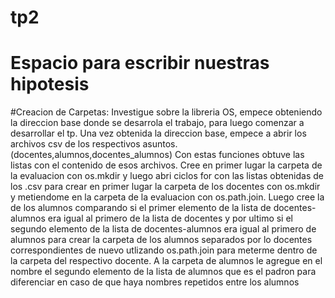 # tp2
# Espacio para escribir nuestras hipotesis


#Creacion de Carpetas:
Investigue sobre la libreria OS, empece obteniendo la direccion base donde se desarrola el trabajo,
para luego comenzar a desarrollar el tp.
Una vez obtenida la direccion base, empece a abrir los archivos csv de los respectivos asuntos.(docentes,alumnos,docentes_alumnos)
Con estas funciones obtuve las listas con el contenido de esos archivos.
Cree en primer lugar la carpeta de la evaluacion con os.mkdir y luego abri ciclos for con las listas obtenidas de los .csv para crear
en primer lugar la carpeta de los docentes con os.mkdir y metiendome en la carpeta de la evaluacion con os.path.join.
Luego cree la de los alumnos comparando si el primer elemento de la lista de docentes-alumnos era igual al primero de la lista de docentes
y por ultimo si el segundo elemento de la lista de docentes-alumnos era igual al primero de alumnos para crear la carpeta de los alumnos 
separados por lo docentes correspondientes de nuevo utlizando os.path.join para meterme dentro de la carpeta del respectivo docente. 
A la carpeta de alumnos le agregue en el nombre el segundo elemento de la lista de alumnos que es el padron para diferenciar en caso
de que haya nombres repetidos entre los alumnos